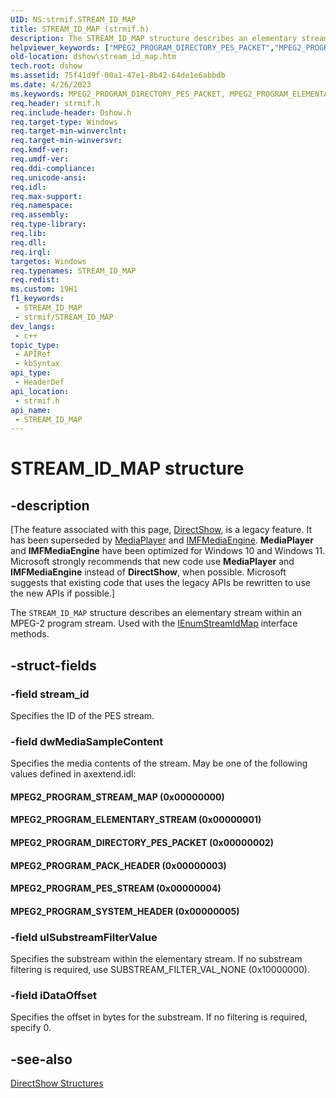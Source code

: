 ```yaml
---
UID: NS:strmif.STREAM_ID_MAP
title: STREAM_ID_MAP (strmif.h)
description: The STREAM_ID_MAP structure describes an elementary stream within an MPEG-2 program stream. Used with the IEnumStreamIdMap interface methods.
helpviewer_keywords: ["MPEG2_PROGRAM_DIRECTORY_PES_PACKET","MPEG2_PROGRAM_ELEMENTARY_STREAM","MPEG2_PROGRAM_PACK_HEADER","MPEG2_PROGRAM_PES_STREAM","MPEG2_PROGRAM_STREAM_MAP","MPEG2_PROGRAM_SYSTEM_HEADER","STREAM_ID_MAP","STREAM_ID_MAP structure [DirectShow]","STREAM_ID_MAPStructure","dshow.stream_id_map","strmif/STREAM_ID_MAP"]
old-location: dshow\stream_id_map.htm
tech.root: dshow
ms.assetid: 75f41d9f-00a1-47e1-8b42-64de1e6abbdb
ms.date: 4/26/2023
ms.keywords: MPEG2_PROGRAM_DIRECTORY_PES_PACKET, MPEG2_PROGRAM_ELEMENTARY_STREAM, MPEG2_PROGRAM_PACK_HEADER, MPEG2_PROGRAM_PES_STREAM, MPEG2_PROGRAM_STREAM_MAP, MPEG2_PROGRAM_SYSTEM_HEADER, STREAM_ID_MAP, STREAM_ID_MAP structure [DirectShow], STREAM_ID_MAPStructure, dshow.stream_id_map, strmif/STREAM_ID_MAP
req.header: strmif.h
req.include-header: Dshow.h
req.target-type: Windows
req.target-min-winverclnt: 
req.target-min-winversvr: 
req.kmdf-ver: 
req.umdf-ver: 
req.ddi-compliance: 
req.unicode-ansi: 
req.idl: 
req.max-support: 
req.namespace: 
req.assembly: 
req.type-library: 
req.lib: 
req.dll: 
req.irql: 
targetos: Windows
req.typenames: STREAM_ID_MAP
req.redist: 
ms.custom: 19H1
f1_keywords:
 - STREAM_ID_MAP
 - strmif/STREAM_ID_MAP
dev_langs:
 - c++
topic_type:
 - APIRef
 - kbSyntax
api_type:
 - HeaderDef
api_location:
 - strmif.h
api_name:
 - STREAM_ID_MAP
---
```


# STREAM_ID_MAP structure


## -description

\[The feature associated with this page, [DirectShow](/windows/win32/directshow/directshow), is a legacy feature. It has been superseded by [MediaPlayer](/uwp/api/Windows.Media.Playback.MediaPlayer) and [IMFMediaEngine](/windows/win32/api/mfmediaengine/nn-mfmediaengine-imfmediaengine). **MediaPlayer** and **IMFMediaEngine** have been optimized for Windows 10 and Windows 11. Microsoft strongly recommends that new code use **MediaPlayer** and **IMFMediaEngine** instead of **DirectShow**, when possible. Microsoft suggests that existing code that uses the legacy APIs be rewritten to use the new APIs if possible.\]

The <code>STREAM_ID_MAP</code> structure describes an elementary stream within an MPEG-2 program stream. Used with the <a href="/windows/desktop/api/strmif/nn-strmif-ienumstreamidmap">IEnumStreamIdMap</a> interface methods.

## -struct-fields

### -field stream_id

Specifies the ID of the PES stream.

### -field dwMediaSampleContent

Specifies the media contents of the stream. May be one of the following values defined in axextend.idl:



#### MPEG2_PROGRAM_STREAM_MAP (0x00000000)



#### MPEG2_PROGRAM_ELEMENTARY_STREAM (0x00000001)



#### MPEG2_PROGRAM_DIRECTORY_PES_PACKET (0x00000002)



#### MPEG2_PROGRAM_PACK_HEADER (0x00000003)



#### MPEG2_PROGRAM_PES_STREAM (0x00000004)



#### MPEG2_PROGRAM_SYSTEM_HEADER (0x00000005)

### -field ulSubstreamFilterValue

Specifies the substream within the elementary stream. If no substream filtering is required, use SUBSTREAM_FILTER_VAL_NONE (0x10000000).

### -field iDataOffset

Specifies the offset in bytes for the substream. If no filtering is required, specify 0.

## -see-also

<a href="/windows/desktop/DirectShow/directshow-structures">DirectShow Structures</a>